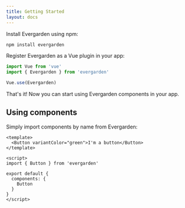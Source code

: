 ```yaml
---
title: Getting Started
layout: docs
---
```


Install Evergarden using npm:

```bash
npm install evergarden
```

Register Evergarden as a Vue plugin in your app:

```js
import Vue from 'vue'
import { Evergarden } from 'evergarden'

Vue.use(Evergarden)
```

That's it! Now you can start using Evergarden components in your app.

## Using components

Simply import components by name from Evergarden:

```vue
<template>
  <Button variantColor="green">I'm a button</Button>
</template>

<script>
import { Button } from 'evergarden'

export default {
  components: {
    Button
  }
}
</script>
```